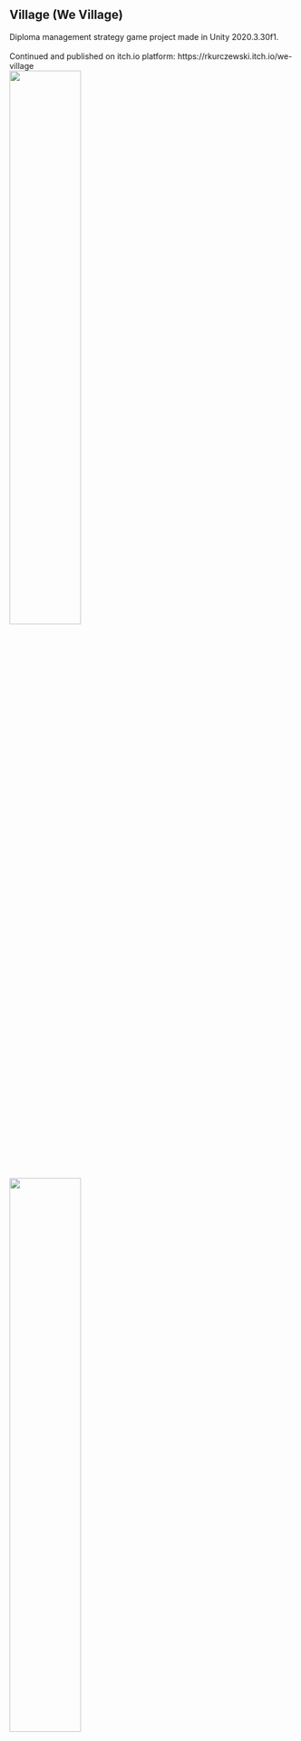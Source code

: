 <h2>Village (We Village) </h2>
Diploma management strategy game project made in Unity 2020.3.30f1.
<br><br>
Continued and published on itch.io platform:
https://rkurczewski.itch.io/we-village
<br>
<img width="50%" src="https://puu.sh/ITuOk/df032278c6.png">
<img width="50%" src="https://puu.sh/ITuOn/79588237d7.png">
<img width="50%" src="https://user-images.githubusercontent.com/81108472/162593370-15ef8ba2-fcfe-440f-9f24-f7704cedc1f4.png">
<img width="50%" src="https://puu.sh/ITuOl/ed0631583d.png">
